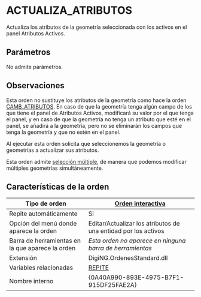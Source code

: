 # ACTUALIZA\_ATRIBUTOS

Actualiza los atributos de la geometría seleccionada con los activos en el panel Atributos Activos.

## Parámetros

No admite parámetros.

## Observaciones

Esta orden no sustituye los atributos de la geometría como hace la orden [CAMB\_ATRIBUTOS](/digi3d-net/referencia/ventana-de-dibujo/ordenes/c/camb_atributos.md). En caso de que la geometría tenga algún campo de los que tiene el panel de Atributos Activos, modificará su valor por el que tenga el panel, y en caso de que la geometría no tenga un atributo que esté en el panel, se añadirá a la geometría, pero no se eliminarán los campos que tenga la geometría y que no estén en el panel.

Al ejecutar esta orden solicita que seleccionemos la geometría o geometrías a actualizar sus atributos.&#x20;

Esta orden admite [selección múltiple](/digi3d-net/referencia/editor-de-tablas-de-codigos/pestanas/selecciones.md), de manera que podemos modificar múltiples geometrías simultáneamente.

## Características de la orden

| Tipo de orden                                    | [Orden interactiva](../c/camb-cod.md)                                                                                                                           |
| ------------------------------------------------ | --------------------------------------------------------------------------------------------------------------------------------------------------------------- |
| Repite automáticamente                           | Si                                                                                                                                                              |
| Opción del menú donde aparece la orden           | Editar/Actualizar los atributos de una entidad por los activos                                                                                                  |
| Barra de herramientas en la que aparece la orden | _Esta orden no aparece en ninguna barra de herramientas_                                                                                                        |
| Extensión                                        | DigiNG.OrdenesStandard.dll                                                                                                                                      |
| Variables relacionadas                           | [REPITE](/digi3d-net/referencia/ventana-de-dibujo/variables/r/repite.md) |
| Nombre interno                                   | {0A40A990-893E-4975-B7F1-915DF25FAE2A}                                                                                                                          |
